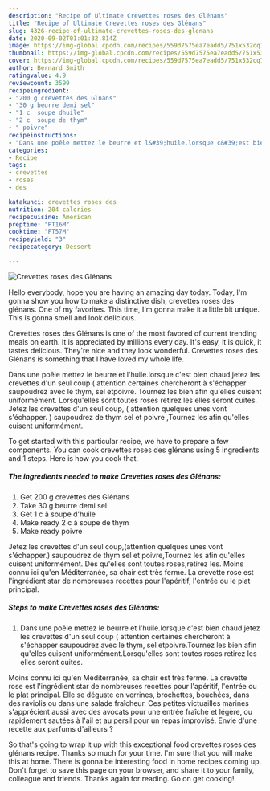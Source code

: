 ```yaml
---
description: "Recipe of Ultimate Crevettes roses des Glénans"
title: "Recipe of Ultimate Crevettes roses des Glénans"
slug: 4326-recipe-of-ultimate-crevettes-roses-des-glenans
date: 2020-09-02T01:01:32.814Z
image: https://img-global.cpcdn.com/recipes/559d7575ea7eadd5/751x532cq70/crevettes-roses-des-glenans-photo-principale-de-la-recette.jpg
thumbnail: https://img-global.cpcdn.com/recipes/559d7575ea7eadd5/751x532cq70/crevettes-roses-des-glenans-photo-principale-de-la-recette.jpg
cover: https://img-global.cpcdn.com/recipes/559d7575ea7eadd5/751x532cq70/crevettes-roses-des-glenans-photo-principale-de-la-recette.jpg
author: Bernard Smith
ratingvalue: 4.9
reviewcount: 3599
recipeingredient:
- "200 g crevettes des Glnans"
- "30 g beurre demi sel"
- "1 c  soupe dhuile"
- "2 c  soupe de thym"
- " poivre"
recipeinstructions:
- "Dans une poêle mettez le beurre et l&#39;huile.lorsque c&#39;est bien chaud jetez les crevettes d&#39;un seul coup ( attention certaines chercheront à s&#39;échapper saupoudrez avec le thym, sel etpoivre.Tournez les bien afin qu&#39;elles cuisent uniformément.Lorsqu&#39;elles sont toutes roses retirez les elles seront cuites."
categories:
- Recipe
tags:
- crevettes
- roses
- des

katakunci: crevettes roses des 
nutrition: 204 calories
recipecuisine: American
preptime: "PT16M"
cooktime: "PT57M"
recipeyield: "3"
recipecategory: Dessert

---
```



![Crevettes roses des Glénans](https://img-global.cpcdn.com/recipes/559d7575ea7eadd5/751x532cq70/crevettes-roses-des-glenans-photo-principale-de-la-recette.jpg)

Hello everybody, hope you are having an amazing day today. Today, I'm gonna show you how to make a distinctive dish, crevettes roses des glénans. One of my favorites. This time, I'm gonna make it a little bit unique. This is gonna smell and look delicious.

Crevettes roses des Glénans is one of the most favored of current trending meals on earth. It is appreciated by millions every day. It's easy, it is quick, it tastes delicious. They're nice and they look wonderful. Crevettes roses des Glénans is something that I have loved my whole life.

Dans une poêle mettez le beurre et l&#39;huile.lorsque c&#39;est bien chaud jetez les crevettes d&#39;un seul coup ( attention certaines chercheront à s&#39;échapper saupoudrez avec le thym, sel etpoivre. Tournez les bien afin qu&#39;elles cuisent uniformément. Lorsqu&#39;elles sont toutes roses retirez les elles seront cuites. Jetez les crevettes d&#39;un seul coup, ( attention quelques unes vont s&#39;échapper. ) saupoudrez de thym sel et poivre ,Tournez les afin qu&#39;elles cuisent uniformément.


To get started with this particular recipe, we have to prepare a few components. You can cook crevettes roses des glénans using 5 ingredients and 1 steps. Here is how you cook that.

<!--inarticleads1-->

##### The ingredients needed to make Crevettes roses des Glénans:

1. Get 200 g crevettes des Glénans
1. Take 30 g beurre demi sel
1. Get 1 c à soupe d&#39;huile
1. Make ready 2 c à soupe de thym
1. Make ready  poivre


Jetez les crevettes d&#39;un seul coup,(attention quelques unes vont s&#39;échapper.) saupoudrez de thym sel et poivre,Tournez les afin qu&#39;elles cuisent uniformément. Dès qu&#39;elles sont toutes roses,retirez les. Moins connu ici qu&#39;en Méditerranée, sa chair est très ferme. La crevette rose est l&#39;ingrédient star de nombreuses recettes pour l&#39;apéritif, l&#39;entrée ou le plat principal. 

<!--inarticleads2-->

##### Steps to make Crevettes roses des Glénans:

1. Dans une poêle mettez le beurre et l&#39;huile.lorsque c&#39;est bien chaud jetez les crevettes d&#39;un seul coup ( attention certaines chercheront à s&#39;échapper saupoudrez avec le thym, sel etpoivre.Tournez les bien afin qu&#39;elles cuisent uniformément.Lorsqu&#39;elles sont toutes roses retirez les elles seront cuites.


Moins connu ici qu&#39;en Méditerranée, sa chair est très ferme. La crevette rose est l&#39;ingrédient star de nombreuses recettes pour l&#39;apéritif, l&#39;entrée ou le plat principal. Elle se déguste en verrines, brochettes, bouchées, dans des raviolis ou dans une salade fraîcheur. Ces petites victuailles marines s&#39;apprécient aussi avec des avocats pour une entrée fraîche et légère, ou rapidement sautées à l&#39;ail et au persil pour un repas improvisé. Envie d&#39;une recette aux parfums d&#39;ailleurs ? 

So that's going to wrap it up with this exceptional food crevettes roses des glénans recipe. Thanks so much for your time. I'm sure that you will make this at home. There is gonna be interesting food in home recipes coming up. Don't forget to save this page on your browser, and share it to your family, colleague and friends. Thanks again for reading. Go on get cooking!
